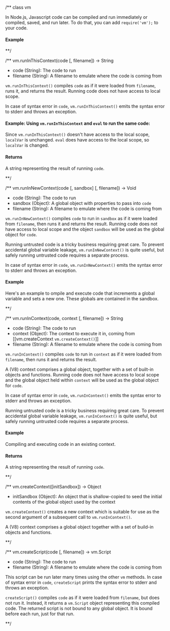/**
class vm


In Node.js, Javascript code can be compiled and run immediately or compiled, saved, and run later. To do that, you can add `require('vm');` to your code.

#### Example

<script src='http://snippets.nodemanual.org/github.com/mattpardee/nodemanual.org-examples/nodejs_ref_guide/vm/vm.js?linestart=3&lineend=0&showlines=false' defer='defer'></script>

**/

/**
vm.runInThisContext(code [, filename]) -> String
- code (String):  The code to run
- filename (String): A filename to emulate where the code is coming from 

`vm.runInThisContext()` compiles `code` as if it were loaded from `filename`, runs it, and returns the result. Running code does not have access to local scope.

In case of syntax error in `code`, `vm.runInThisContext()` emits the syntax error to stderr and throws an exception.

#### Example: Using `vm.runInThisContext` and `eval` to run the same code:

<script src='http://snippets.nodemanual.org/github.com/mattpardee/nodemanual.org-examples/nodejs_ref_guide/vm/vm.runInThisContext.js?linestart=3&lineend=0&showlines=false' defer='defer'></script>

Since `vm.runInThisContext()` doesn't have access to the local scope, `localVar` is unchanged. `eval` does have access to the local scope, so `localVar` is changed.

#### Returns

A string representing the result of running `code`.

**/ 


/**
vm.runInNewContext(code [, sandbox] [, filename]) -> Void
- code (String): The code to run
- sandbox (Object): A global object with properties to pass into `code`
- filename (String):  A filename to emulate where the code is coming from

`vm.runInNewContext()` compiles `code` to run in `sandbox` as if it were loaded from `filename`, then runs it and returns the result. Running code does not have access to local scope and the object `sandbox` will be used as the global object for `code`.

<Warning>Running untrusted code is a tricky business requiring great care.  To prevent accidental global variable leakage, `vm.runInNewContext()` is quite useful, but safely running untrusted code requires a separate process.</Warning>

In case of syntax error in `code`, `vm.runInNewContext()` emits the syntax error to stderr and throws an exception.

#### Example

Here's an example to ompile and execute code that increments a global variable and sets a new one. These globals are contained in the sandbox.

<script src='http://snippets.nodemanual.org/github.com/mattpardee/nodemanual.org-examples/nodejs_ref_guide/vm/vm.runInNewContext.js?linestart=3&lineend=0&showlines=false' defer='defer'></script>

**/ 


/**
vm.runInContext(code, context [, filename]) -> String
- code (String): The code to run
- context (Object): The context to execute it in, coming from [[vm.createContext `vm.createContext()`]]
- filename (String): A filename to emulate where the code is coming from

`vm.runInContext()` compiles `code` to run in `context` as if it were loaded from `filename`, then runs it and returns the result. 

A (V8) context comprises a global object, together with a set of built-in objects and functions. Running code does not have access to local scope and the global object held within `context` will be used as the global object for `code`.

In case of syntax error in `code`, `vm.runInContext()` emits the syntax error to stderr and throws an exception.

<Note>Running untrusted code is a tricky business requiring great care.  To prevent accidental global variable leakage, `vm.runInContext()` is quite useful, but safely running untrusted code requires a separate process.</Note>

#### Example

Compiling and executing code in an existing context.

<script src='http://snippets.nodemanual.org/github.com/mattpardee/nodemanual.org-examples/nodejs_ref_guide/vm/vm.runInContext.js?linestart=3&lineend=0&showlines=false' defer='defer'></script>

#### Returns

A string representing the result of running `code`.

**/ 


/**
vm.createContext([initSandbox]) -> Object
- initSandbox (Object): An object that is shallow-copied to seed the initial contents of the global object used by the context

`vm.createContext()` creates a new context which is suitable for use as the second argument of a subsequent call to `vm.runInContext()`. 

A (V8) context comprises a global object together with a set of build-in objects and functions.

**/ 


/**
vm.createScript(code [, filename]) -> vm.Script
- code (String): The code to run
- filename (String): A filename to emulate where the code is coming from


This script can be run later many times using the other `vm` methods. In case of syntax error in `code`, `createScript` prints the syntax error to stderr and throws an exception.


`createScript()` compiles `code` as if it were loaded from `filename`, but does not run it. Instead, it returns a `vm.Script` object representing this compiled code. The returned script is not bound to any global object. It is bound before each run, just for that run.

**/ 
